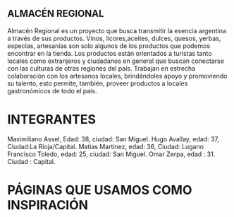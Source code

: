 ## ALMACÉN REGIONAL

Almacén Regional es un proyecto que busca transmitir la esencia argentina a través de sus productos. Vinos, licores,aceites, dulces, quesos, yerbas, especias, artesanías son solo algunos de los productos que podemos encontrar en la tienda.
Los productos están orientados a turistas tanto locales como extranjeros y ciudadanos en general que buscan conectarse con las culturas de otras regiones del país.
Trabajan en estrecha colaboración con los artesanos locales, brindándoles apoyo y promoviendo su talento, esto permite, también, proveer productos a locales gastronómicos de todo el país.

# INTEGRANTES

Maximiliano Assel, Edad: 38, ciudad: San Miguel.
Hugo Avallay, edad: 37, Ciudad:La Rioja/Capital.
Matias Martinez, edad: 36, Ciudad: Lugano
Francisco Toledo, edad: 25, ciudad: San Miguel.
Omar Zerpa, edad : 31. Ciudad : Capital.


# PÁGINAS QUE USAMOS COMO INSPIRACIÓN

